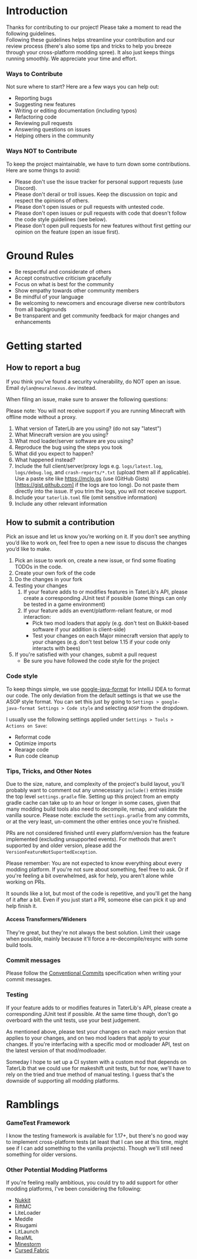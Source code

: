 # Introduction

Thanks for contributing to our project! Please take a moment to read the following guidelines.
<br>
Following these guidelines helps streamline your contribution and our review process (there's also some tips and tricks
to help you breeze through your cross-platform modding spree). It also just keeps things running smoothly. We appreciate
your time and effort.

### Ways to Contribute

Not sure where to start? Here are a few ways you can help out:

* Reporting bugs
* Suggesting new features
* Writing or editing documentation (including typos)
* Refactoring code
* Reviewing pull requests
* Answering questions on issues
* Helping others in the community

### Ways NOT to Contribute

To keep the project maintainable, we have to turn down some contributions. Here are some things to avoid:

* Please don't use the issue tracker for personal support requests (use Discord).
* Please don't derail or troll issues. Keep the discussion on topic and respect the opinions of others.
* Please don't open issues or pull requests with untested code.
* Please don't open issues or pull requests with code that doesn't follow the code style guidelines (see below).
* Please don't open pull requests for new features without first getting our opinion on the feature (open an issue
  first).

# Ground Rules

* Be respectful and considerate of others
* Accept constructive criticism gracefully
* Focus on what is best for the community
* Show empathy towards other community members
* Be mindful of your language
* Be welcoming to newcomers and encourage diverse new contributors from all backgrounds
* Be transparent and get community feedback for major changes and enhancements

# Getting started

## How to report a bug

If you think you've found a security vulnerability, do NOT open an issue. Email `dylan@neuralnexus.dev` instead.

When filing an issue, make sure to answer the following questions:

Please note: You will not receive support if you are running Minecraft with offline mode without a proxy.

1. What version of TaterLib are you using? (do not say "latest")
2. What Minecraft version are you using?
3. What mod loader/server software are you using?
4. Reproduce the bug using the steps you took
5. What did you expect to happen?
6. What happened instead?
7. Include the full client/server/proxy logs e.g. `logs/latest.log`, `logs/debug.log`, and `crash-reports/*.txt` (upload
   them all if applicable). Use a paste site like https://mclo.gs (use (GitHub Gists)[https://gist.github.com] if the
   logs are too long). Do not paste them directly into the issue. If you
   trim the logs, you will not receive support.
8. Include your `taterlib.toml` file (omit sensitive information)
9. Include any other relevant information

## How to submit a contribution

Pick an issue and let us know you’re working on it. If you don’t see anything you’d like to work on, feel free to open a
new issue to discuss the changes you’d like to make.

1. Pick an issue to work on, create a new issue, or find some floating TODOs in the code.
2. Create your own fork of the code
3. Do the changes in your fork
4. Testing your changes
    1. If your feature adds to or modifies features in TaterLib's API, please create a corresponding JUnit test if
       possible (some things can only be tested in a game environment)
    2. If your feature adds an event/platform-reliant feature, or mod interaction:
        * Pick two mod loaders that apply (e.g. don't test on Bukkit-based software if your addition is client-side)
        * Test your changes on each Major minecraft version that apply to your changes (e.g. don't test below 1.15 if
          your code only interacts with bees)
5. If you're satisfied with your changes, submit a pull request
    * Be sure you have followed the code style for the project

### Code style

To keep things simple, we use [google-java-format](https://plugins.jetbrains.com/plugin/8527-google-java-format) for
IntelliJ IDEA to format our code. The only deviation from the default settings is that we use the ASOP style format. You
can set this just by going to `Settings > google-java-format Settings > Code style` and selecting `AOSP` from the
dropdown.

I usually use the following settings applied under `Settings > Tools > Actions on Save`:

- Reformat code
- Optimize imports
- Rearage code
- Run code cleanup

### Tips, Tricks, and Other Notes

Due to the size, nature, and complexity of the project's build layout, you'll probably want to comment out any
unnecessary `include()` entries inside the top level `settings.gradle` file. Setting up this project from an empty
gradle cache can take up to an hour or longer in some cases, given that many modding build tools also need to decompile,
remap, and validate the vanilla source. Please note: exclude the `settings.gradle` from any commits, or at the very
least, un-comment the other entries once you're finished.

PRs are not considered finished until every platform/version has the feature implemented (excluding unsupported events).
For methods that aren't supported by and older version, please add the `VersionFeatureNotSuportedException`.

Please remember: You are not expected to know everything about every modding platform. If you're not sure about
something, feel free to ask. Or if you're feeling a bit overwhelmed, ask for help, you aren't alone while
working on PRs.

It sounds like a lot, but most of the code is repetitive, and you'll get the hang of it after a bit. Even if you just
start a PR, someone else can pick it up and help finish it.

#### Access Transformers/Wideners

They're great, but they're not always the best solution. Limit their usage when possible, mainly because it'll force a
re-decompile/resync with some build tools.

### Commit messages

Please follow the [Conventional Commits](https://www.conventionalcommits.org/en/v1.0.0/) specification when writing your
commit messages.

### Testing

If your feature adds to or modifies features in TaterLib's API, please create a corresponding JUnit test if possible. At
the same time though, don't go overboard with the unit tests, use your best judgement.

As mentioned above, please test your changes on each major version that applies to your changes, and on two mod loaders
that apply to your changes. If you're interfacing with a specific mod or modloader API, test on the latest version of
that mod/modloader.

Someday I hope to set up a CI system with a custom mod that depends on TaterLib that we could use for makeshift unit
tests, but for now, we'll have to rely on the tried and true method of manual testing. I guess that's the downside of
supporting all modding platforms.

# Ramblings

### GameTest Framework

I know the testing framework is available for 1.17+, but there's no good way to implement cross-platform tests (at least
that I can see at this time, might see if I can add something to the vanilla projects). Though we'll still need
something for older versions.

### Other Potential Modding Platforms

If you're feeling really ambitious, you could try to add support for other modding platforms, I've been considering the
following:

* [Nukkit](https://github.com/CloudburstMC/Nukkit)
* RiftMC
* LiteLoader
* Meddle
* Risugami
* LitLaunch
* RealML
* [Minestorm](https://github.com/Minestom/Minestom)
* [Cursed Fabric](https://minecraft-cursed-legacy.github.io/)
